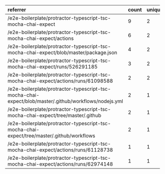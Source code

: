 | referrer                                                                                              | count | uniques |
| :---------------------------------------------------------------------------------------------------- | :---- | :------ |
| /e2e-boilerplate/protractor-typescript-tsc-mocha-chai-expect                                          | 9     | 2       |
| /e2e-boilerplate/protractor-typescript-tsc-mocha-chai-expect/actions                                  | 6     | 2       |
| /e2e-boilerplate/protractor-typescript-tsc-mocha-chai-expect/blob/master/package.json                 | 4     | 2       |
| /e2e-boilerplate/protractor-typescript-tsc-mocha-chai-expect/runs/526291185                           | 3     | 2       |
| /e2e-boilerplate/protractor-typescript-tsc-mocha-chai-expect/actions/runs/61098588                    | 2     | 2       |
| /e2e-boilerplate/protractor-typescript-tsc-mocha-chai-expect/blob/master/.github/workflows/nodejs.yml | 2     | 1       |
| /e2e-boilerplate/protractor-typescript-tsc-mocha-chai-expect/tree/master/.github                      | 2     | 1       |
| /e2e-boilerplate/protractor-typescript-tsc-mocha-chai-expect/tree/master/.github/workflows            | 2     | 1       |
| /e2e-boilerplate/protractor-typescript-tsc-mocha-chai-expect/actions/runs/61128738                    | 1     | 1       |
| /e2e-boilerplate/protractor-typescript-tsc-mocha-chai-expect/actions/runs/62974148                    | 1     | 1       |